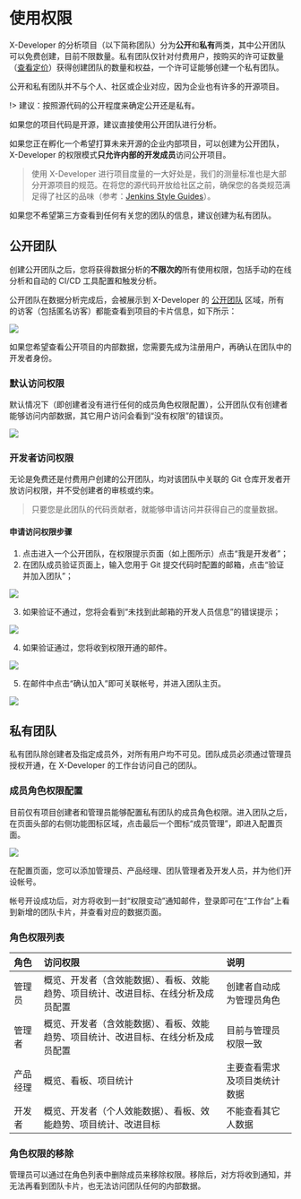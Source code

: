 # 使用权限

X-Developer 的分析项目（以下简称团队）分为**公开**和**私有**两类，其中公开团队可以免费创建，目前不限数量。私有团队仅针对付费用户，按购买的许可证数量（[查看定价](https://x-developer.cn/pricing)）获得创建团队的数量和权益，一个许可证能够创建一个私有团队。

公开和私有团队并不与个人、社区或企业对应，因为企业也有许多的开源项目。

!> 建议：按照源代码的公开程度来确定公开还是私有。

如果您的项目代码是开源，建议直接使用公开团队进行分析。

如果您正在孵化一个希望打算未来开源的企业内部项目，可以创建为公开团队，X-Developer 的权限模式**只允许内部的开发成员**访问公开项目。

> 使用 X-Developer 进行项目度量的一大好处是，我们的测量标准也是大部分开源项目的规范。在将您的源代码开放给社区之前，确保您的各类规范满足得了社区的品味（参考：[Jenkins Style Guides](https://www.jenkins.io/doc/developer/publishing/style-guides/)）。

如果您不希望第三方查看到任何有关您的团队的信息，建议创建为私有团队。

## 公开团队

创建公开团队之后，您将获得数据分析的**不限次的**所有使用权限，包括手动的在线分析和自动的 CI/CD 工具配置和触发分析。

公开团队在数据分析完成后，会被展示到 X-Developer 的 [公开团队](https://x-developer.cn/projects/) 区域，所有的访客（包括匿名访客）都能查看到项目的卡片信息，如下所示：

![](../_media/team.jpg)

如果您希望查看公开项目的内部数据，您需要先成为注册用户，再确认在团队中的开发者身份。

### 默认访问权限

默认情况下（即创建者没有进行任何的成员角色权限配置），公开团队仅有创建者能够访问内部数据，其它用户访问会看到“没有权限”的错误页。

![](../_media/team-permission-denied.jpg)

### 开发者访问权限

无论是免费还是付费用户创建的公开团队，均对该团队中关联的 Git 仓库开发者开放访问权限，并不受创建者的审核或约束。

> 只要您是此团队的代码贡献者，就能够申请访问并获得自己的度量数据。

#### 申请访问权限步骤

1. 点击进入一个公开团队，在权限提示页面（如上图所示）点击“我是开发者”；
2. 在团队成员验证页面上，输入您用于 Git 提交代码时配置的邮箱，点击“验证并加入团队”；

![](../_media/team-developer-apply.jpg)

3. 如果验证不通过，您将会看到“未找到此邮箱的开发人员信息”的错误提示；

![](../_media/team-developer-not-found.jpg)

4. 如果验证通过，您将收到权限开通的邮件。

![](../_media/team-developer-validation.jpg)

5. 在邮件中点击“确认加入”即可关联帐号，并进入团队主页。

![](../_media/team-developer-email.jpg)

## 私有团队

私有团队除创建者及指定成员外，对所有用户均不可见。团队成员必须通过管理员授权开通，在 X-Developer 的工作台访问自己的团队。

### 成员角色权限配置

目前仅有项目创建者和管理员能够配置私有团队的成员角色权限。进入团队之后，在页面头部的右侧功能图标区域，点击最后一个图标“成员管理”，即进入配置页面。

![](../_media/team-config.jpg)

在配置页面，您可以添加管理员、产品经理、团队管理者及开发人员，并为他们开设帐号。

帐号开设成功后，对方将收到一封“权限变动”通知邮件，登录即可在“工作台”上看到新增的团队卡片，并查看对应的数据页面。

### 角色权限列表

角色 | 访问权限 | 说明
:--- | :---- | :-----
管理员 | 概览、开发者（含效能数据）、看板、效能趋势、项目统计、改进目标、在线分析及成员配置 | 创建者自动成为管理员角色
管理者 | 概览、开发者（含效能数据）、看板、效能趋势、项目统计、改进目标、在线分析及成员配置 | 目前与管理员权限一致
产品经理 | 概览、看板、项目统计 | 主要查看需求及项目类统计数据
开发者 | 概览、开发者（个人效能数据）、看板、效能趋势、项目统计、改进目标 | 不能查看其它人数据

### 角色权限的移除

管理员可以通过在角色列表中删除成员来移除权限。移除后，对方将收到通知，并无法再看到团队卡片，也无法访问团队任何的内部数据。